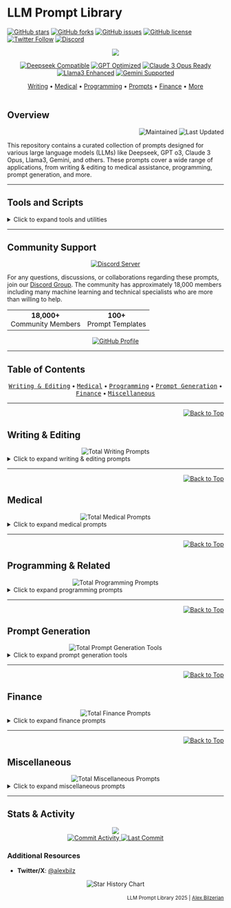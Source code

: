# LLM Prompt Library
[![GitHub stars](https://img.shields.io/github/stars/abilzerian/LLM-Prompt-Library?style=for-the-badge)](https://github.com/abilzerian/LLM-Prompt-Library/stargazers)
[![GitHub forks](https://img.shields.io/github/forks/abilzerian/LLM-Prompt-Library?style=for-the-badge)](https://github.com/abilzerian/LLM-Prompt-Library/network/members)
[![GitHub issues](https://img.shields.io/github/issues/abilzerian/LLM-Prompt-Library?style=for-the-badge)](https://github.com/abilzerian/LLM-Prompt-Library/issues)
[![GitHub license](https://img.shields.io/github/license/abilzerian/LLM-Prompt-Library?style=for-the-badge)](https://github.com/abilzerian/LLM-Prompt-Library/blob/main/LICENSE)
[![Twitter Follow](https://img.shields.io/twitter/follow/alexbilz?style=for-the-badge)](https://twitter.com/alexbilz)
[![Discord](https://img.shields.io/discord/1051259432199266374?style=for-the-badge&logo=discord)](https://discord.gg/chatgpt-prompt-engineering-1051259432199266374)

<div align="center">
  <img src="https://readme-typing-svg.herokuapp.com/?lines=Prompt+Engineering+Library;18,000%2B+AI+Practitioners;500%2B+Curated+Prompts;Multi-Model+Support&font=Fira%20Code&center=true&width=380&height=50&duration=4000&pause=1000">
</div>

<p align="center">
  <a href="https://deepseek.ai"><img src="https://img.shields.io/badge/Deepseek-Compatible-blue" alt="Deepseek Compatible"></a>
  <a href="https://openai.com/"><img src="https://img.shields.io/badge/GPT_o3-Optimized-green" alt="GPT Optimized"></a>
  <a href="https://www.anthropic.com/claude"><img src="https://img.shields.io/badge/Claude-Ready-purple" alt="Claude 3 Opus Ready"></a>
  <a href="https://ai.meta.com/llama/"><img src="https://img.shields.io/badge/Llama3-Enhanced-orange" alt="Llama3 Enhanced"></a>
  <a href="https://gemini.google.com"><img src="https://img.shields.io/badge/Gemini-Supported-red" alt="Gemini Supported"></a>
</p>

<div align="center">
  <a href="#writing--editing">Writing</a> •
  <a href="#medical">Medical</a> •
  <a href="#programming--related">Programming</a> •
  <a href="#prompt-generation">Prompts</a> •
  <a href="#finance">Finance</a> •
  <a href="#miscellaneous">More</a>
</div>

<br>

## Overview

<div align="right">
  <img src="https://img.shields.io/badge/Maintained%3F-Yes-brightgreen" alt="Maintained">
  <img src="https://img.shields.io/badge/Last%20Updated-2025-blue" alt="Last Updated">
</div>

This repository contains a curated collection of prompts designed for various large language models (LLMs) like Deepseek, GPT o3, Claude 3 Opus, Llama3, Gemini, and others. These prompts cover a wide range of applications, from writing & editing to medical assistance, programming, prompt generation, and more.

---

## Tools and Scripts

<details>
<summary>Click to expand tools and utilities</summary>

The library includes several tools to help you work with prompts:

- **🔍 Prompt Validator** - Validates the format and contents of prompt files to ensure they meet our standards.
- **🔄 Prompt Mixer** - Create new prompts by mixing and matching elements from existing prompts.
- **🔢 Token Counter** - Analyze prompt files to count tokens and estimate API costs.
- **📊 Prompt Analyzer** - Evaluate the quality of prompts and get suggestions for improvements.
- **🔄 Prompt Evolution** - Automatically optimize prompts through iterative self-improvement cycles.
- **💰 Financial Metacognition** - Analyze AI interpretations of financial prompts to detect biases and limitations.

For detailed usage information and examples, see the [scripts README](scripts/README.md).

*Coming Soon*:
- **🖼️ Multimodal Prompt Framework** - Create and optimize prompts that combine text, images, audio, and video inputs.
- **🧠 Adaptive Learning System** - Dynamically adjust prompts based on user interaction patterns and performance metrics.
- **📚 RAG Integration Tools** - Enhance prompts with Retrieval-Augmented Generation capabilities for improved knowledge access.
- **🔮 Meta-Prompting Engine** - Generate and refine prompts using LLMs for other LLMs or themselves.

</details>

---

## Community Support 

<div align="center">
  <a href="https://discord.gg/chatgpt-prompt-engineering-1051259432199266374">
    <img src="https://img.shields.io/discord/1051259432199266374?style=for-the-badge&logo=discord&logoColor=white&label=Join%20Discord&color=5865F2" alt="Discord Server">
  </a>
</div>

For any questions, discussions, or collaborations regarding these prompts, join our [Discord Group](https://discord.gg/chatgpt-prompt-engineering-1051259432199266374). The community has approximately 18,000 members including many machine learning and technical specialists who are more than willing to help.

<div align="center">
  <table>
    <tr>
      <td align="center"><b>18,000+</b><br>Community Members</td>
      <td align="center"><b>100+</b><br>Prompt Templates</td>
    </tr>
  </table>
</div>

<div align="center">
  
  [![GitHub Profile](https://github-widgetbox.vercel.app/api/profile?username=abilzerian&data=repositories,stars,commits&theme=nautilus)](https://github.com/abilzerian)
  
</div>

---

## Table of Contents

<div align="center">
  <kbd><a href="#writing--editing">Writing & Editing</a></kbd> •
  <kbd><a href="#medical">Medical</a></kbd> •
  <kbd><a href="#programming--related">Programming</a></kbd> •
  <kbd><a href="#prompt-generation">Prompt Generation</a></kbd> •
  <kbd><a href="#finance">Finance</a></kbd> •
  <kbd><a href="#miscellaneous">Miscellaneous</a></kbd>
</div>

---

<div align="right">
  <a href="#llm-prompt-library">
    <img src="https://img.shields.io/badge/⬆️-Back_to_Top-orange" alt="Back to Top">
  </a>
</div>

## Writing & Editing

<div align="center">
  <img src="https://img.shields.io/badge/Total_Prompts-15+-blue" alt="Total Writing Prompts">
</div>

<details>
<summary>Click to expand writing & editing prompts</summary>

### Verification
- [Accuracy Confirmation](https://github.com/abilzerian/LLM-Prompt-Library/blob/main/prompts/writing_editing/verification/Accuracy%20Confirmation.md): Confirm that all factual details provided in the input are accurate, highlighting any inaccuracies using advanced markdown formatting.

### Extraction & Summarization
- [Action Items](https://github.com/abilzerian/LLM-Prompt-Library/blob/main/prompts/writing_editing/extraction_summarization/Action%20Items.md): Extract actionable items from the provided text, listing them in bullet point format.
- [Book Summary](https://github.com/abilzerian/LLM-Prompt-Library/blob/main/prompts/writing_editing/extraction_summarization/Book%20Summary.md): Summarize books into concise bullet points.
- [Comprehensive Analysis](https://github.com/abilzerian/LLM-Prompt-Library/blob/main/prompts/writing_editing/extraction_summarization/Comprehensive%20Analysis.md): Perform an in-depth analysis and summarization of complex content.
- [Non-Fiction Analysis](https://github.com/abilzerian/LLM-Prompt-Library/blob/main/prompts/writing_editing/extraction_summarization/Non-Fiction%20Analysis.md): Analyze non-fiction content and provide key insights.
- [Short Summary](https://github.com/abilzerian/LLM-Prompt-Library/blob/main/prompts/writing_editing/extraction_summarization/Short%20Summary.md): Offer a brief summary in a concise format.
- [NotesGPT](https://github.com/abilzerian/LLM-Prompt-Library/blob/main/prompts/writing_editing/extraction_summarization/NotesGPT.md): Create notes by extracting essential information from the text.
- [Poem Analysis](https://github.com/abilzerian/LLM-Prompt-Library/blob/main/prompts/writing_editing/extraction_summarization/Poem%20Analysis.md): Analyze poetic content and provide insights and interpretations.

### Editing & Revision
- [Preserve Technical Terminology](https://github.com/abilzerian/LLM-Prompt-Library/blob/main/prompts/writing_editing/editing_revision/Preserve%20Technical%20Terminology.md): Maintain technical jargon and terminology while refining text.
- [Proofread](https://github.com/abilzerian/LLM-Prompt-Library/blob/main/prompts/writing_editing/editing_revision/Proofread.md): Identify and correct grammatical errors to improve clarity.
- [Rewrite](https://github.com/abilzerian/LLM-Prompt-Library/blob/main/prompts/writing_editing/editing_revision/Rewrite.md): Transform the text for enhanced clarity or style.
- [Formatting](https://github.com/abilzerian/LLM-Prompt-Library/blob/main/prompts/writing_editing/editing_revision/formatting.md): Format text for compatibility with different platforms.

### Educational
- [Teach](https://github.com/abilzerian/LLM-Prompt-Library/blob/main/prompts/writing_editing/educational/Teach.md): Instruct and educate by providing tests and guidance on a specific subject.
- [Thought Stream Transcription](https://github.com/abilzerian/LLM-Prompt-Library/blob/main/prompts/writing_editing/educational/Thought%20Stream%20Transcription.md): Transcribe thought processes into organized narratives.

### Style Emulation
- [Hemingway](https://github.com/abilzerian/LLM-Prompt-Library/blob/main/prompts/writing_editing/style_emulation/hemingway): Write in the distinctive style of Ernest Hemingway.

</details>

---

<div align="right">
  <a href="#llm-prompt-library">
    <img src="https://img.shields.io/badge/⬆️-Back_to_Top-orange" alt="Back to Top">
  </a>
</div>

## Medical

<div align="center">
  <img src="https://img.shields.io/badge/Total_Prompts-2+-blue" alt="Total Medical Prompts">
</div>

<details>
<summary>Click to expand medical prompts</summary>

- [Medical-Bot](https://github.com/abilzerian/LLM-Prompt-Library/blob/main/prompts/medical/Medical-Bot): Provide medical assistance and answer health-related queries.
- [Psychologist](https://github.com/abilzerian/LLM-Prompt-Library/blob/main/prompts/medical/psychologist): Engage in simulated psychological sessions using techniques inspired by Charles R. Snyder's theory of hope.

</details>

---

<div align="right">
  <a href="#llm-prompt-library">
    <img src="https://img.shields.io/badge/⬆️-Back_to_Top-orange" alt="Back to Top">
  </a>
</div>

## Programming & Related

<div align="center">
  <img src="https://img.shields.io/badge/Total_Prompts-15+-blue" alt="Total Programming Prompts">
</div>

<details>
<summary>Click to expand programming prompts</summary>

- [AWS Architect](https://github.com/abilzerian/LLM-Prompt-Library/blob/main/prompts/programming/AWS%20Architect.md): Generate AWS architecture diagrams and related code.
- [Code_Explainer](https://github.com/abilzerian/LLM-Prompt-Library/blob/main/prompts/programming/Code_Explainer.md): Provide plain English explanations for code snippets.
- [Copilot](https://github.com/abilzerian/LLM-Prompt-Library/blob/main/prompts/programming/Copilot.md): Assist in code completion and suggestions.
- [Cursor IDE Prompt](https://github.com/abilzerian/LLM-Prompt-Library/blob/main/prompts/programming/cursor_IDE_prompt.md): Follow specific rules for AI within the Cursor IDE.
- [Data Conversion Specialist](https://github.com/abilzerian/LLM-Prompt-Library/blob/main/prompts/programming/Data_Conversion_Specialist.md): Assist in converting data formats.
- [ExcelFormulas](https://github.com/abilzerian/LLM-Prompt-Library/blob/main/prompts/programming/ExcelFormulas.md): Generate and troubleshoot Excel formulas.
- [HTML](https://github.com/abilzerian/LLM-Prompt-Library/blob/main/prompts/programming/HTML.md): Generate HTML code snippets.
- [LaTeX Specialist](https://github.com/abilzerian/LLM-Prompt-Library/blob/main/prompts/programming/LaTeX_specialist.md): Help with LaTeX typesetting and formatting.
- [OnePageWebsite](https://github.com/abilzerian/LLM-Prompt-Library/blob/main/prompts/programming/OnePageWebsite.md): Create single-page website templates.
- [Python](https://github.com/abilzerian/LLM-Prompt-Library/blob/main/prompts/programming/Python.md): Assist with Python coding and troubleshooting.
- [PythonBugFixer](https://github.com/abilzerian/LLM-Prompt-Library/blob/main/prompts/programming/PythonBugFixer.md): Identify and fix bugs in Python code.
- [Scientific Data Visualizer](https://github.com/abilzerian/LLM-Prompt-Library/blob/main/prompts/programming/Scientific%20Data%20Visualizer.md): Create visualizations for scientific data.
- [UnstructuredText_to_JSON](https://github.com/abilzerian/LLM-Prompt-Library/blob/main/prompts/programming/UnstructuredText_to_JSON.md): Convert unstructured text into JSON tables.
- [Wolfram](https://github.com/abilzerian/LLM-Prompt-Library/blob/main/prompts/programming/Wolfram.md): Integrate with Wolfram for advanced computational queries.
- [Commit Messages](https://github.com/abilzerian/LLM-Prompt-Library/blob/main/prompts/programming/commit%20messages.md): Generate commit messages for version control systems.

</details>

---

<div align="right">
  <a href="#llm-prompt-library">
    <img src="https://img.shields.io/badge/⬆️-Back_to_Top-orange" alt="Back to Top">
  </a>
</div>

## Prompt Generation

<div align="center">
  <img src="https://img.shields.io/badge/Total_Prompts-6+-blue" alt="Total Prompt Generation Tools">
</div>

<details>
<summary>Click to expand prompt generation tools</summary>

- [DALL-E](https://github.com/abilzerian/LLM-Prompt-Library/blob/main/prompts/prompt_generation/DALL-E.md): Generate prompts for DALL-E image generation.
- [Midjourney](https://github.com/abilzerian/LLM-Prompt-Library/blob/main/prompts/prompt_generation/Midjourney.md): Create intermediate prompts for longer tasks.
- [Prompt Creator](https://github.com/abilzerian/LLM-Prompt-Library/blob/main/prompts/prompt_generation/Prompt%20Creator.md): Craft custom prompts for various applications.
- [PromptScript](https://github.com/abilzerian/LLM-Prompt-Library/blob/main/prompts/prompt_generation/PromptScript.md): Generate scripts to drive prompt-based workflows.
- [PromptScriptEngineer](https://github.com/abilzerian/LLM-Prompt-Library/blob/main/prompts/prompt_generation/PromptScriptEngineer.md): Develop detailed script prompts for specific tasks.
- [ScriptingTemplate](https://github.com/abilzerian/LLM-Prompt-Library/blob/main/prompts/prompt_generation/ScriptingTemplate.md): Provide template scripts for various use cases.

</details>

---

<div align="right">
  <a href="#llm-prompt-library">
    <img src="https://img.shields.io/badge/⬆️-Back_to_Top-orange" alt="Back to Top">
  </a>
</div>

## Finance

<div align="center">
  <img src="https://img.shields.io/badge/Total_Prompts-2+-blue" alt="Total Finance Prompts">
</div>

<details>
<summary>Click to expand finance prompts</summary>

- [10-KAnalyzer](https://github.com/abilzerian/LLM-Prompt-Library/blob/main/prompts/finance/10-KAnalyzer.md): Analyze 10-K reports with detailed breakdowns.
- [Venture Capitalist](https://github.com/abilzerian/LLM-Prompt-Library/blob/main/prompts/finance/venturecapitalist.md): Emulate the tone and style of a venture capitalist.

</details>

---

<div align="right">
  <a href="#llm-prompt-library">
    <img src="https://img.shields.io/badge/⬆️-Back_to_Top-orange" alt="Back to Top">
  </a>
</div>

## Miscellaneous

<div align="center">
  <img src="https://img.shields.io/badge/Total_Prompts-8+-blue" alt="Total Miscellaneous Prompts">
</div>

<details>
<summary>Click to expand miscellaneous prompts</summary>

- [ChatAGI](https://github.com/abilzerian/LLM-Prompt-Library/blob/main/prompts/miscellaneous/ChatAGI.md): Engage in jailbreak or creative tasks using ChatAGI.
- [Code Anything Now](https://github.com/abilzerian/LLM-Prompt-Library/blob/main/prompts/miscellaneous/Code%20Anything%20Now.md): Generate general-purpose code on demand.
- [Custom Instructions](https://github.com/abilzerian/LLM-Prompt-Library/blob/main/prompts/miscellaneous/Custom%20Instructions.md): Create tailored instructions for ChatGPT.
- [MultiverseGPT](https://github.com/abilzerian/LLM-Prompt-Library/blob/main/prompts/miscellaneous/MultiverseGPT.md): Generate diverse scenarios and responses.
- [Antikythera](https://github.com/abilzerian/LLM-Prompt-Library/blob/main/prompts/miscellaneous/antikythera): Use as a jailbreak prompt.
- [Bitmap](https://github.com/abilzerian/LLM-Prompt-Library/blob/main/prompts/miscellaneous/bitmap): Generate bitmap images programmatically.
- [Graphing](https://github.com/abilzerian/LLM-Prompt-Library/blob/main/prompts/miscellaneous/graphing): Create graphs and charts from data.
- [TextAdventure](https://github.com/abilzerian/LLM-Prompt-Library/blob/main/prompts/miscellaneous/textadventure): Generate interactive text-based adventure games.

</details>

---

## Stats & Activity

<div align="center">
  <a href="https://github.com/abilzerian/LLM-Prompt-Library/graphs/contributors">
    <img src="https://contrib.rocks/image?repo=abilzerian/LLM-Prompt-Library" />
  </a>
</div>

<div align="center">
  <a href="https://github.com/abilzerian/LLM-Prompt-Library/pulse">
    <img src="https://img.shields.io/github/commit-activity/m/abilzerian/LLM-Prompt-Library?style=flat-square" alt="Commit Activity">
  </a>
  <a href="https://github.com/abilzerian/LLM-Prompt-Library/graphs/code-frequency">
    <img src="https://img.shields.io/github/last-commit/abilzerian/LLM-Prompt-Library?style=flat-square" alt="Last Commit">
  </a>
</div>

### Additional Resources
- **Twitter/X**: [@alexbilz](https://x.com/alexbilz)

<div align="center">

<picture>
  <source media="(prefers-color-scheme: dark)" srcset="https://api.star-history.com/svg?repos=abilzerian/LLM-Prompt-Library&type=Date&theme=dark" />
  <source media="(prefers-color-scheme: light)" srcset="https://api.star-history.com/svg?repos=abilzerian/LLM-Prompt-Library&type=Date" />
  <img alt="Star History Chart" src="https://api.star-history.com/svg?repos=abilzerian/LLM-Prompt-Library&type=Date" />
</picture>

</div>

<div align="right">
<br>
<sub>LLM Prompt Library 2025 | <a href="https://github.com/abilzerian">Alex Bilzerian</a></sub>
</div>

